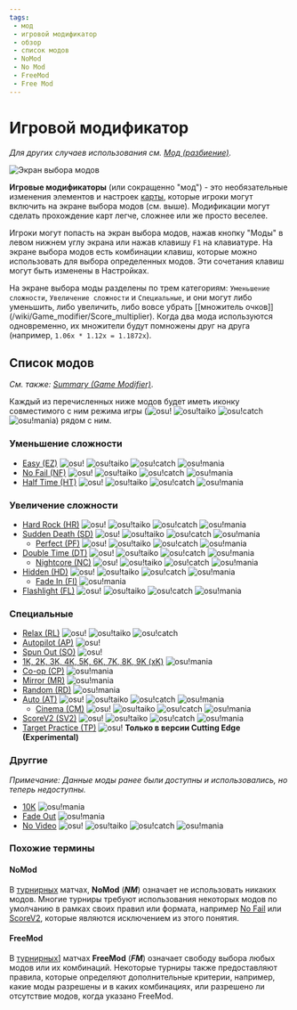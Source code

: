 ```yaml
---
tags:
 - мод
 - игровой модификатор
 - обзор
 - список модов
 - NoMod
 - No Mod
 - FreeMod
 - Free Mod
---
```


<!-- ЧИТАТЬ ПЕРЕД РЕДАКТИРОВАНИЕМ:
- Моды в разделе "Список модов" перечислены в порядке появления на экране выбора модов; в том же порядке, что и /Summary
- Обновления этой статьи должны сопровождаться соответствующими обновлениями /Summary -->

# Игровой модификатор

*Для других случаев использования см. [Мод (разбиение)](/wiki/Disambiguation/Mod).*

![Экран выбора модов](Game_modifier/img/mod-selection-screen.jpg "сравнение экранов выбора модов в режимах игры osu! (вверху слева), osu!taiko (вверху справа), osu!catch (внизу слева) и osu!mania (внизу справа)")

**Игровые модификаторы** (или сокращенно "мод") - это необязательные изменения элементов и настроек [карты](/wiki/Beatmap), которые игроки могут включить на экране выбора модов (см. выше). Модификации могут сделать прохождение карт легче, сложнее или же просто веселее.

Игроки могут попасть на экран выбора модов, нажав кнопку "Моды" в левом нижнем углу экрана или нажав клавишу `F1` на клавиатуре. На экране выбора модов есть комбинации клавиш, которые можно использовать для выбора определенных модов. Эти сочетания клавиш могут быть изменены в Настройках.

На экране выбора моды разделены по трем категориям: `Уменьшение сложности`, `Увеличение сложности` и `Специальные`, и они могут либо уменьшить, либо увеличить, либо вовсе убрать [[множитель очков]] (/wiki/Game_modifier/Score_multiplier). Когда два мода используются одновременно, их множители будут помножены друг на друга (например, `1.06x * 1.12x = 1.1872x`).

## Список модов

*См. также: [Summary (Game Modifier)](/wiki/Game_modifier/Summary)*.

Каждый из перечисленных ниже модов будет иметь иконку совместимого с ним режима игры (![][osu!] ![][osu!taiko] ![][osu!catch] ![][osu!mania]) рядом с ним.

### Уменьшение сложности

- [Easy (EZ)](/wiki/Game_modifier/Easy) ![][osu!] ![][osu!taiko] ![][osu!catch] ![][osu!mania]
- [No Fail (NF)](/wiki/Game_modifier/No_Fail) ![][osu!] ![][osu!taiko] ![][osu!catch] ![][osu!mania]
- [Half Time (HT)](/wiki/Game_modifier/Half_Time) ![][osu!] ![][osu!taiko] ![][osu!catch] ![][osu!mania]

### Увеличение сложности

- [Hard Rock (HR)](/wiki/Game_modifier/Hard_Rock) ![][osu!] ![][osu!taiko] ![][osu!catch] ![][osu!mania]
- [Sudden Death (SD)](/wiki/Game_modifier/Sudden_Death) ![][osu!] ![][osu!taiko] ![][osu!catch] ![][osu!mania]
  - [Perfect (PF)](/wiki/Game_modifier/Perfect) ![][osu!] ![][osu!taiko] ![][osu!catch] ![][osu!mania]
- [Double Time (DT)](/wiki/Game_modifier/Double_Time) ![][osu!] ![][osu!taiko] ![][osu!catch] ![][osu!mania]
  - [Nightcore (NC)](/wiki/Game_modifier/Nightcore) ![][osu!] ![][osu!taiko] ![][osu!catch] ![][osu!mania]
- [Hidden (HD)](/wiki/Game_modifier/Hidden) ![][osu!] ![][osu!taiko] ![][osu!catch] ![][osu!mania]
  - [Fade In (FI)](/wiki/Game_modifier/Fade_In) ![][osu!mania]
- [Flashlight (FL)](/wiki/Game_modifier/Flashlight) ![][osu!] ![][osu!taiko] ![][osu!catch] ![][osu!mania]

### Специальные

- [Relax (RL)](/wiki/Game_modifier/Relax) ![][osu!] ![][osu!taiko] ![][osu!catch]
- [Autopilot (AP)](/wiki/Game_modifier/Autopilot) ![][osu!]
- [Spun Out (SO)](/wiki/Game_modifier/Spun_Out) ![][osu!]
- [1K, 2K, 3K, 4K, 5K, 6K, 7K, 8K, 9K (xK)](/wiki/Game_modifier/xK) ![][osu!mania]
- [Co-op (CP)](/wiki/Game_modifier/Co-op) ![][osu!mania]
- [Mirror (MR)](/wiki/Game_modifier/Mirror) ![][osu!mania]
- [Random (RD)](/wiki/Game_modifier/Random) ![][osu!mania]
- [Auto (AT)](/wiki/Game_modifier/Auto) ![][osu!] ![][osu!taiko] ![][osu!catch] ![][osu!mania]
  - [Cinema (CM)](/wiki/Game_modifier/Cinema) ![][osu!] ![][osu!taiko] ![][osu!catch] ![][osu!mania]
- [ScoreV2 (SV2)](/wiki/Game_modifier/ScoreV2) ![][osu!] ![][osu!taiko] ![][osu!catch] ![][osu!mania]
- [Target Practice (TP)](/wiki/Game_modifier/Target_Practice) ![][osu!] **Только в версии Cutting Edge (Experimental)**

### Друггие

*Примечание: Данные моды ранее были доступны и использовались, но теперь недоступны.*

- [10K](/wiki/Game_modifier/10K) ![][osu!mania]
- [Fade Out](/wiki/Game_modifier/Fade_Out) ![][osu!mania]
- [No Video](/wiki/Game_modifier/No_Video) ![][osu!] ![][osu!taiko] ![][osu!catch] ![][osu!mania]

### Похожие термины

#### NoMod

В [турнирных](/wiki/Tournaments) матчах, **NoMod** (***NM***) означает не использовать никаких модов. Многие турниры требуют использования некоторых модов по умолчанию в рамках своих правил или формата, например [No Fail](/wiki/Game_modifier/No_Fail) или [ScoreV2](/wiki/Game_modifier/ScoreV2), которые являются исключением из этого понятия.

#### FreeMod

В [турнирных](/wiki/Tournaments)] матчах **FreeMod** (***FM***) означает свободу выбора любых модов или их комбинаций. Некоторые турниры также предоставляют правила, которые определяют дополнительные критерии, например, какие моды разрешены и в каких комбинациях, или разрешено ли отсутствие модов, когда указано FreeMod.

[osu!]: /wiki/shared/mode/osu.png "osu!"
[osu!taiko]: /wiki/shared/mode/taiko.png "osu!taiko"
[osu!catch]: /wiki/shared/mode/catch.png "osu!catch"
[osu!mania]: /wiki/shared/mode/mania.png "osu!mania"
